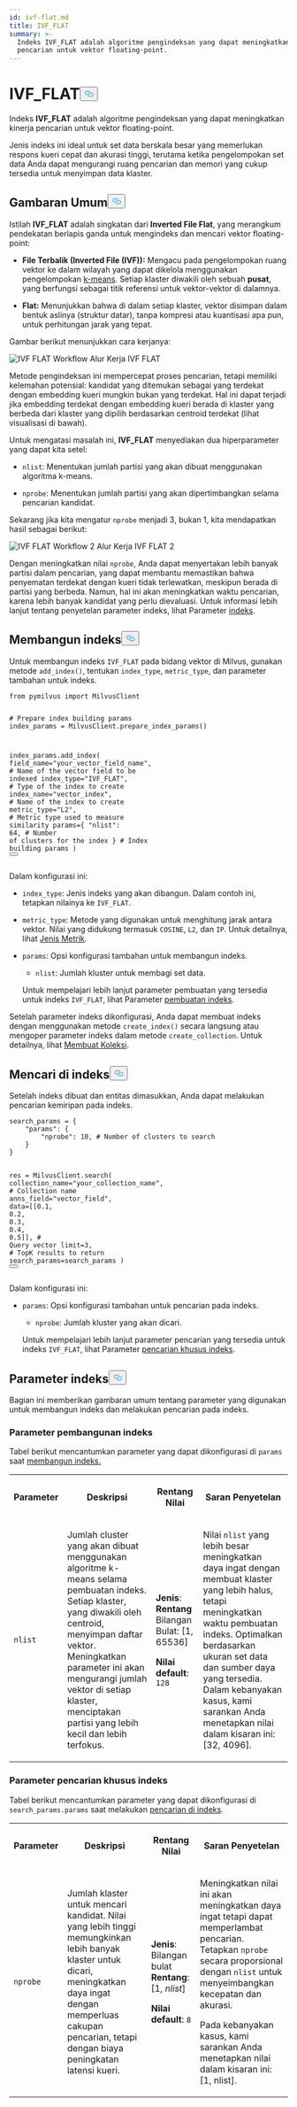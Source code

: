 ```yaml
---
id: ivf-flat.md
title: IVF_FLAT
summary: >-
  Indeks IVF_FLAT adalah algoritme pengindeksan yang dapat meningkatkan kinerja
  pencarian untuk vektor floating-point.
---
```

<h1 id="IVFFLAT" class="common-anchor-header">IVF_FLAT<button data-href="#IVFFLAT" class="anchor-icon" translate="no">
      <svg translate="no"
        aria-hidden="true"
        focusable="false"
        height="20"
        version="1.1"
        viewBox="0 0 16 16"
        width="16"
      >
        <path
          fill="#0092E4"
          fill-rule="evenodd"
          d="M4 9h1v1H4c-1.5 0-3-1.69-3-3.5S2.55 3 4 3h4c1.45 0 3 1.69 3 3.5 0 1.41-.91 2.72-2 3.25V8.59c.58-.45 1-1.27 1-2.09C10 5.22 8.98 4 8 4H4c-.98 0-2 1.22-2 2.5S3 9 4 9zm9-3h-1v1h1c1 0 2 1.22 2 2.5S13.98 12 13 12H9c-.98 0-2-1.22-2-2.5 0-.83.42-1.64 1-2.09V6.25c-1.09.53-2 1.84-2 3.25C6 11.31 7.55 13 9 13h4c1.45 0 3-1.69 3-3.5S14.5 6 13 6z"
        ></path>
      </svg>
    </button></h1><p>Indeks <strong>IVF_FLAT</strong> adalah algoritme pengindeksan yang dapat meningkatkan kinerja pencarian untuk vektor floating-point.</p>
<p>Jenis indeks ini ideal untuk set data berskala besar yang memerlukan respons kueri cepat dan akurasi tinggi, terutama ketika pengelompokan set data Anda dapat mengurangi ruang pencarian dan memori yang cukup tersedia untuk menyimpan data klaster.</p>
<h2 id="Overview" class="common-anchor-header">Gambaran Umum<button data-href="#Overview" class="anchor-icon" translate="no">
      <svg translate="no"
        aria-hidden="true"
        focusable="false"
        height="20"
        version="1.1"
        viewBox="0 0 16 16"
        width="16"
      >
        <path
          fill="#0092E4"
          fill-rule="evenodd"
          d="M4 9h1v1H4c-1.5 0-3-1.69-3-3.5S2.55 3 4 3h4c1.45 0 3 1.69 3 3.5 0 1.41-.91 2.72-2 3.25V8.59c.58-.45 1-1.27 1-2.09C10 5.22 8.98 4 8 4H4c-.98 0-2 1.22-2 2.5S3 9 4 9zm9-3h-1v1h1c1 0 2 1.22 2 2.5S13.98 12 13 12H9c-.98 0-2-1.22-2-2.5 0-.83.42-1.64 1-2.09V6.25c-1.09.53-2 1.84-2 3.25C6 11.31 7.55 13 9 13h4c1.45 0 3-1.69 3-3.5S14.5 6 13 6z"
        ></path>
      </svg>
    </button></h2><p>Istilah <strong>IVF_FLAT</strong> adalah singkatan dari <strong>Inverted File Flat</strong>, yang merangkum pendekatan berlapis ganda untuk mengindeks dan mencari vektor floating-point:</p>
<ul>
<li><p><strong>File Terbalik (Inverted File (IVF)):</strong> Mengacu pada pengelompokan ruang vektor ke dalam wilayah yang dapat dikelola menggunakan pengelompokan <a href="https://en.wikipedia.org/wiki/K-means_clustering">k-means</a>. Setiap klaster diwakili oleh sebuah <strong>pusat</strong>, yang berfungsi sebagai titik referensi untuk vektor-vektor di dalamnya.</p></li>
<li><p><strong>Flat:</strong> Menunjukkan bahwa di dalam setiap klaster, vektor disimpan dalam bentuk aslinya (struktur datar), tanpa kompresi atau kuantisasi apa pun, untuk perhitungan jarak yang tepat.</p></li>
</ul>
<p>Gambar berikut menunjukkan cara kerjanya:</p>
<p>
  
   <span class="img-wrapper"> <img translate="no" src="/docs/v2.6.x/assets/IVF-FLAT-workflow.png" alt="IVF FLAT Workflow" class="doc-image" id="ivf-flat-workflow" />
   </span> <span class="img-wrapper"> <span>Alur Kerja IVF FLAT</span> </span></p>
<p>Metode pengindeksan ini mempercepat proses pencarian, tetapi memiliki kelemahan potensial: kandidat yang ditemukan sebagai yang terdekat dengan embedding kueri mungkin bukan yang terdekat. Hal ini dapat terjadi jika embedding terdekat dengan embedding kueri berada di klaster yang berbeda dari klaster yang dipilih berdasarkan centroid terdekat (lihat visualisasi di bawah).</p>
<p>Untuk mengatasi masalah ini, <strong>IVF_FLAT</strong> menyediakan dua hiperparameter yang dapat kita setel:</p>
<ul>
<li><p><code translate="no">nlist</code>: Menentukan jumlah partisi yang akan dibuat menggunakan algoritma k-means.</p></li>
<li><p><code translate="no">nprobe</code>: Menentukan jumlah partisi yang akan dipertimbangkan selama pencarian kandidat.</p></li>
</ul>
<p>Sekarang jika kita mengatur <code translate="no">nprobe</code> menjadi 3, bukan 1, kita mendapatkan hasil sebagai berikut:</p>
<p>
  
   <span class="img-wrapper"> <img translate="no" src="/docs/v2.6.x/assets/IVF-FLAT-workflow-2.png" alt="IVF FLAT Workflow 2" class="doc-image" id="ivf-flat-workflow-2" />
   </span> <span class="img-wrapper"> <span>Alur Kerja IVF FLAT 2</span> </span></p>
<p>Dengan meningkatkan nilai <code translate="no">nprobe</code>, Anda dapat menyertakan lebih banyak partisi dalam pencarian, yang dapat membantu memastikan bahwa penyematan terdekat dengan kueri tidak terlewatkan, meskipun berada di partisi yang berbeda. Namun, hal ini akan meningkatkan waktu pencarian, karena lebih banyak kandidat yang perlu dievaluasi. Untuk informasi lebih lanjut tentang penyetelan parameter indeks, lihat Parameter <a href="/docs/id/ivf-flat.md#Index-params">indeks</a>.</p>
<h2 id="Build-index" class="common-anchor-header">Membangun indeks<button data-href="#Build-index" class="anchor-icon" translate="no">
      <svg translate="no"
        aria-hidden="true"
        focusable="false"
        height="20"
        version="1.1"
        viewBox="0 0 16 16"
        width="16"
      >
        <path
          fill="#0092E4"
          fill-rule="evenodd"
          d="M4 9h1v1H4c-1.5 0-3-1.69-3-3.5S2.55 3 4 3h4c1.45 0 3 1.69 3 3.5 0 1.41-.91 2.72-2 3.25V8.59c.58-.45 1-1.27 1-2.09C10 5.22 8.98 4 8 4H4c-.98 0-2 1.22-2 2.5S3 9 4 9zm9-3h-1v1h1c1 0 2 1.22 2 2.5S13.98 12 13 12H9c-.98 0-2-1.22-2-2.5 0-.83.42-1.64 1-2.09V6.25c-1.09.53-2 1.84-2 3.25C6 11.31 7.55 13 9 13h4c1.45 0 3-1.69 3-3.5S14.5 6 13 6z"
        ></path>
      </svg>
    </button></h2><p>Untuk membangun indeks <code translate="no">IVF_FLAT</code> pada bidang vektor di Milvus, gunakan metode <code translate="no">add_index()</code>, tentukan <code translate="no">index_type</code>, <code translate="no">metric_type</code>, dan parameter tambahan untuk indeks.</p>
<pre><code translate="no" class="language-python"><span class="hljs-keyword">from</span> pymilvus <span class="hljs-keyword">import</span> MilvusClient

<span class="hljs-comment"># Prepare index building params</span>
index_params = MilvusClient.prepare_index_params()

index_params.add_index(
    field_name=<span class="hljs-string">&quot;your_vector_field_name&quot;</span>, <span class="hljs-comment"># Name of the vector field to be indexed</span>
    index_type=<span class="hljs-string">&quot;IVF_FLAT&quot;</span>, <span class="hljs-comment"># Type of the index to create</span>
    index_name=<span class="hljs-string">&quot;vector_index&quot;</span>, <span class="hljs-comment"># Name of the index to create</span>
    metric_type=<span class="hljs-string">&quot;L2&quot;</span>, <span class="hljs-comment"># Metric type used to measure similarity</span>
    params={
        <span class="hljs-string">&quot;nlist&quot;</span>: <span class="hljs-number">64</span>, <span class="hljs-comment"># Number of clusters for the index</span>
    } <span class="hljs-comment"># Index building params</span>
)
<button class="copy-code-btn"></button></code></pre>
<p>Dalam konfigurasi ini:</p>
<ul>
<li><p><code translate="no">index_type</code>: Jenis indeks yang akan dibangun. Dalam contoh ini, tetapkan nilainya ke <code translate="no">IVF_FLAT</code>.</p></li>
<li><p><code translate="no">metric_type</code>: Metode yang digunakan untuk menghitung jarak antara vektor. Nilai yang didukung termasuk <code translate="no">COSINE</code>, <code translate="no">L2</code>, dan <code translate="no">IP</code>. Untuk detailnya, lihat <a href="/docs/id/metric.md">Jenis Metrik</a>.</p></li>
<li><p><code translate="no">params</code>: Opsi konfigurasi tambahan untuk membangun indeks.</p>
<ul>
<li><code translate="no">nlist</code>: Jumlah kluster untuk membagi set data.</li>
</ul>
<p>Untuk mempelajari lebih lanjut parameter pembuatan yang tersedia untuk indeks <code translate="no">IVF_FLAT</code>, lihat Parameter <a href="/docs/id/ivf-flat.md#Index-building-params">pembuatan indeks</a>.</p></li>
</ul>
<p>Setelah parameter indeks dikonfigurasi, Anda dapat membuat indeks dengan menggunakan metode <code translate="no">create_index()</code> secara langsung atau mengoper parameter indeks dalam metode <code translate="no">create_collection</code>. Untuk detailnya, lihat <a href="/docs/id/create-collection.md">Membuat Koleksi</a>.</p>
<h2 id="Search-on-index" class="common-anchor-header">Mencari di indeks<button data-href="#Search-on-index" class="anchor-icon" translate="no">
      <svg translate="no"
        aria-hidden="true"
        focusable="false"
        height="20"
        version="1.1"
        viewBox="0 0 16 16"
        width="16"
      >
        <path
          fill="#0092E4"
          fill-rule="evenodd"
          d="M4 9h1v1H4c-1.5 0-3-1.69-3-3.5S2.55 3 4 3h4c1.45 0 3 1.69 3 3.5 0 1.41-.91 2.72-2 3.25V8.59c.58-.45 1-1.27 1-2.09C10 5.22 8.98 4 8 4H4c-.98 0-2 1.22-2 2.5S3 9 4 9zm9-3h-1v1h1c1 0 2 1.22 2 2.5S13.98 12 13 12H9c-.98 0-2-1.22-2-2.5 0-.83.42-1.64 1-2.09V6.25c-1.09.53-2 1.84-2 3.25C6 11.31 7.55 13 9 13h4c1.45 0 3-1.69 3-3.5S14.5 6 13 6z"
        ></path>
      </svg>
    </button></h2><p>Setelah indeks dibuat dan entitas dimasukkan, Anda dapat melakukan pencarian kemiripan pada indeks.</p>
<pre><code translate="no" class="language-python">search_params = {
    <span class="hljs-string">&quot;params&quot;</span>: {
        <span class="hljs-string">&quot;nprobe&quot;</span>: <span class="hljs-number">10</span>, <span class="hljs-comment"># Number of clusters to search</span>
    }
}

res = MilvusClient.search(
    collection_name=<span class="hljs-string">&quot;your_collection_name&quot;</span>, <span class="hljs-comment"># Collection name</span>
    anns_field=<span class="hljs-string">&quot;vector_field&quot;</span>,
    data=[[<span class="hljs-number">0.1</span>, <span class="hljs-number">0.2</span>, <span class="hljs-number">0.3</span>, <span class="hljs-number">0.4</span>, <span class="hljs-number">0.5</span>]],  <span class="hljs-comment"># Query vector</span>
    limit=<span class="hljs-number">3</span>,  <span class="hljs-comment"># TopK results to return</span>
    search_params=search_params
)
<button class="copy-code-btn"></button></code></pre>
<p>Dalam konfigurasi ini:</p>
<ul>
<li><p><code translate="no">params</code>: Opsi konfigurasi tambahan untuk pencarian pada indeks.</p>
<ul>
<li><code translate="no">nprobe</code>: Jumlah kluster yang akan dicari.</li>
</ul>
<p>Untuk mempelajari lebih lanjut parameter pencarian yang tersedia untuk indeks <code translate="no">IVF_FLAT</code>, lihat Parameter <a href="/docs/id/ivf-flat.md#Index-specific-search-params">pencarian khusus indeks</a>.</p></li>
</ul>
<h2 id="Index-params" class="common-anchor-header">Parameter indeks<button data-href="#Index-params" class="anchor-icon" translate="no">
      <svg translate="no"
        aria-hidden="true"
        focusable="false"
        height="20"
        version="1.1"
        viewBox="0 0 16 16"
        width="16"
      >
        <path
          fill="#0092E4"
          fill-rule="evenodd"
          d="M4 9h1v1H4c-1.5 0-3-1.69-3-3.5S2.55 3 4 3h4c1.45 0 3 1.69 3 3.5 0 1.41-.91 2.72-2 3.25V8.59c.58-.45 1-1.27 1-2.09C10 5.22 8.98 4 8 4H4c-.98 0-2 1.22-2 2.5S3 9 4 9zm9-3h-1v1h1c1 0 2 1.22 2 2.5S13.98 12 13 12H9c-.98 0-2-1.22-2-2.5 0-.83.42-1.64 1-2.09V6.25c-1.09.53-2 1.84-2 3.25C6 11.31 7.55 13 9 13h4c1.45 0 3-1.69 3-3.5S14.5 6 13 6z"
        ></path>
      </svg>
    </button></h2><p>Bagian ini memberikan gambaran umum tentang parameter yang digunakan untuk membangun indeks dan melakukan pencarian pada indeks.</p>
<h3 id="Index-building-params" class="common-anchor-header">Parameter pembangunan indeks</h3><p>Tabel berikut mencantumkan parameter yang dapat dikonfigurasi di <code translate="no">params</code> saat <a href="/docs/id/ivf-flat.md#Build-index">membangun indeks.</a></p>
<table>
   <tr>
     <th><p>Parameter</p></th>
     <th><p>Deskripsi</p></th>
     <th><p>Rentang Nilai</p></th>
     <th><p>Saran Penyetelan</p></th>
   </tr>
   <tr>
     <td><p><code translate="no">nlist</code></p></td>
     <td><p>Jumlah cluster yang akan dibuat menggunakan algoritme k-means selama pembuatan indeks. Setiap klaster, yang diwakili oleh centroid, menyimpan daftar vektor. Meningkatkan parameter ini akan mengurangi jumlah vektor di setiap klaster, menciptakan partisi yang lebih kecil dan lebih terfokus.</p></td>
     <td><p><strong>Jenis</strong>: <strong>Rentang</strong> Bilangan Bulat: [1, 65536]</p><p><strong>Nilai default</strong>: <code translate="no">128</code></p></td>
     <td><p>Nilai <code translate="no">nlist</code> yang lebih besar meningkatkan daya ingat dengan membuat klaster yang lebih halus, tetapi meningkatkan waktu pembuatan indeks. Optimalkan berdasarkan ukuran set data dan sumber daya yang tersedia. Dalam kebanyakan kasus, kami sarankan Anda menetapkan nilai dalam kisaran ini: [32, 4096].</p></td>
   </tr>
</table>
<h3 id="Index-specific-search-params" class="common-anchor-header">Parameter pencarian khusus indeks</h3><p>Tabel berikut mencantumkan parameter yang dapat dikonfigurasi di <code translate="no">search_params.params</code> saat melakukan <a href="/docs/id/ivf-flat.md#Search-on-index">pencarian di indeks</a>.</p>
<table>
   <tr>
     <th><p>Parameter</p></th>
     <th><p>Deskripsi</p></th>
     <th><p>Rentang Nilai</p></th>
     <th><p>Saran Penyetelan</p></th>
   </tr>
   <tr>
     <td><p><code translate="no">nprobe</code></p></td>
     <td><p>Jumlah klaster untuk mencari kandidat. Nilai yang lebih tinggi memungkinkan lebih banyak klaster untuk dicari, meningkatkan daya ingat dengan memperluas cakupan pencarian, tetapi dengan biaya peningkatan latensi kueri.</p></td>
     <td><p><strong>Jenis</strong>: Bilangan bulat <strong>Rentang</strong>: [1, <em>nlist</em>]</p><p><strong>Nilai default</strong>: <code translate="no">8</code></p></td>
     <td><p>Meningkatkan nilai ini akan meningkatkan daya ingat tetapi dapat memperlambat pencarian. Tetapkan <code translate="no">nprobe</code> secara proporsional dengan <code translate="no">nlist</code> untuk menyeimbangkan kecepatan dan akurasi.</p><p>Pada kebanyakan kasus, kami sarankan Anda menetapkan nilai dalam kisaran ini: [1, nlist].</p></td>
   </tr>
</table>
